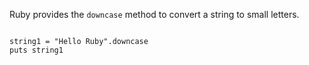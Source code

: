 Ruby provides the `downcase`
method to convert a string
to small letters.

<Editor lang="ruby">
<code>
string1 = "Hello Ruby".downcase
puts string1
</code>
</Editor>